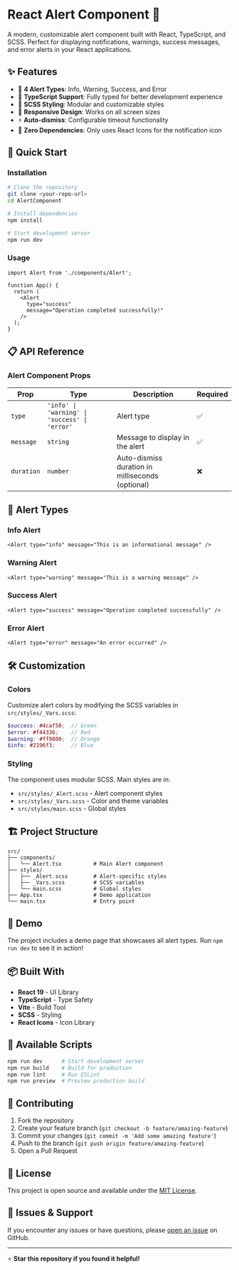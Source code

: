 # React Alert Component 🚨

A modern, customizable alert component built with React, TypeScript, and SCSS. Perfect for displaying notifications, warnings, success messages, and error alerts in your React applications.

## ✨ Features

- 🎨 **4 Alert Types**: Info, Warning, Success, and Error
- 🔧 **TypeScript Support**: Fully typed for better development experience
- 💅 **SCSS Styling**: Modular and customizable styles
- 📱 **Responsive Design**: Works on all screen sizes
- ⚡ **Auto-dismiss**: Configurable timeout functionality
- 🎯 **Zero Dependencies**: Only uses React Icons for the notification icon

## 🚀 Quick Start

### Installation

```bash
# Clone the repository
git clone <your-repo-url>
cd AlertComponent

# Install dependencies
npm install

# Start development server
npm run dev
```

### Usage

```tsx
import Alert from './components/Alert';

function App() {
  return (
    <Alert 
      type="success" 
      message="Operation completed successfully!" 
    />
  );
}
```

## 📋 API Reference

### Alert Component Props

| Prop | Type | Description | Required |
|------|------|-------------|---------|
| `type` | `'info' \| 'warning' \| 'success' \| 'error'` | Alert type | ✅ |
| `message` | `string` | Message to display in the alert | ✅ |
| `duration` | `number` | Auto-dismiss duration in milliseconds (optional) | ❌ |

## 🎨 Alert Types

### Info Alert
```tsx
<Alert type="info" message="This is an informational message" />
```

### Warning Alert
```tsx
<Alert type="warning" message="This is a warning message" />
```

### Success Alert
```tsx
<Alert type="success" message="Operation completed successfully" />
```

### Error Alert
```tsx
<Alert type="error" message="An error occurred" />
```

## 🛠️ Customization

### Colors
Customize alert colors by modifying the SCSS variables in `src/styles/_Vars.scss`:

```scss
$success: #4caf50;  // Green
$error: #f44336;    // Red
$warning: #ff9800;  // Orange
$info: #2196f3;     // Blue
```

### Styling
The component uses modular SCSS. Main styles are in:
- `src/styles/_Alert.scss` - Alert component styles
- `src/styles/_Vars.scss` - Color and theme variables
- `src/styles/main.scss` - Global styles

## 🏗️ Project Structure

```
src/
├── components/
│   └── Alert.tsx          # Main Alert component
├── styles/
│   ├── _Alert.scss        # Alert-specific styles
│   ├── _Vars.scss         # SCSS variables
│   └── main.scss          # Global styles
├── App.tsx                # Demo application
└── main.tsx               # Entry point
```

## 🧪 Demo

The project includes a demo page that showcases all alert types. Run `npm run dev` to see it in action!

## 📦 Built With

- **React 19** - UI Library
- **TypeScript** - Type Safety
- **Vite** - Build Tool
- **SCSS** - Styling
- **React Icons** - Icon Library

## 🚀 Available Scripts

```bash
npm run dev      # Start development server
npm run build    # Build for production
npm run lint     # Run ESLint
npm run preview  # Preview production build
```

## 🤝 Contributing

1. Fork the repository
2. Create your feature branch (`git checkout -b feature/amazing-feature`)
3. Commit your changes (`git commit -m 'Add some amazing feature'`)
4. Push to the branch (`git push origin feature/amazing-feature`)
5. Open a Pull Request

## 📄 License

This project is open source and available under the [MIT License](LICENSE).

## 🐛 Issues & Support

If you encounter any issues or have questions, please [open an issue](../../issues) on GitHub.

---

⭐ **Star this repository if you found it helpful!**
